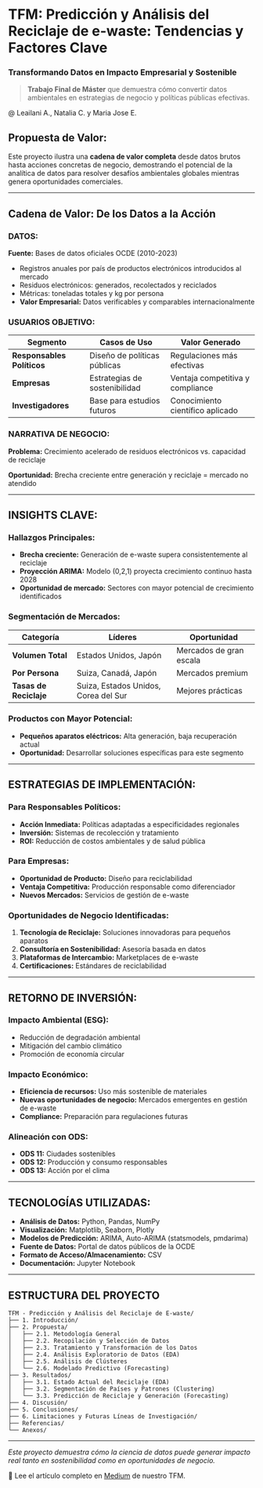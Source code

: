 # TFM: Predicción y Análisis del Reciclaje de e-waste: Tendencias y Factores Clave

### Transformando Datos en Impacto Empresarial y Sostenible

> **Trabajo Final de Máster** que demuestra cómo convertir datos ambientales en estrategias de negocio y políticas públicas efectivas.

 @ Leailani A., Natalia C. y Maria Jose E. 


## Propuesta de Valor: 

Este proyecto ilustra una **cadena de valor completa** desde datos brutos hasta acciones concretas de negocio, demostrando el potencial de la analítica de datos para resolver desafíos ambientales globales mientras genera oportunidades comerciales.

---

##  Cadena de Valor: De los Datos a la Acción

### **DATOS**: 
**Fuente:** Bases de datos oficiales OCDE (2010-2023)
- Registros anuales por país de productos electrónicos introducidos al mercado
- Residuos electrónicos: generados, recolectados y reciclados
- Métricas: toneladas totales y kg por persona
- **Valor Empresarial:** Datos verificables y comparables internacionalmente

### **USUARIOS OBJETIVO**: 
| Segmento | Casos de Uso | Valor Generado |
|----------|--------------|----------------|
| **Responsables Políticos** | Diseño de políticas públicas | Regulaciones más efectivas |
| **Empresas** | Estrategias de sostenibilidad | Ventaja competitiva y compliance |
| **Investigadores** | Base para estudios futuros | Conocimiento científico aplicado |

### **NARRATIVA DE NEGOCIO**: 
**Problema:** Crecimiento acelerado de residuos electrónicos vs. capacidad de reciclaje

**Oportunidad:** Brecha creciente entre generación y reciclaje = mercado no atendido

---

## **INSIGHTS CLAVE**: 

### Hallazgos Principales:
- **Brecha creciente:** Generación de e-waste supera consistentemente al reciclaje
- **Proyección ARIMA:** Modelo (0,2,1) proyecta crecimiento continuo hasta 2028
- **Oportunidad de mercado:** Sectores con mayor potencial de crecimiento identificados

### Segmentación de Mercados: 
| Categoría | Líderes | Oportunidad |
|-----------|---------|-------------|
| **Volumen Total** | Estados Unidos, Japón | Mercados de gran escala |
| **Por Persona** | Suiza, Canadá, Japón | Mercados premium |
| **Tasas de Reciclaje** | Suiza, Estados Unidos, Corea del Sur | Mejores prácticas |

###  Productos con Mayor Potencial: 
- **Pequeños aparatos eléctricos:** Alta generación, baja recuperación actual
- **Oportunidad:** Desarrollar soluciones específicas para este segmento

---

## **ESTRATEGIAS DE IMPLEMENTACIÓN**: 

### Para Responsables Políticos: 
- **Acción Inmediata:** Políticas adaptadas a especificidades regionales
- **Inversión:** Sistemas de recolección y tratamiento
- **ROI:** Reducción de costos ambientales y de salud pública

### Para Empresas:
- **Oportunidad de Producto:** Diseño para reciclabilidad
- **Ventaja Competitiva:** Producción responsable como diferenciador
- **Nuevos Mercados:** Servicios de gestión de e-waste

### Oportunidades de Negocio Identificadas: 
1. **Tecnología de Reciclaje:** Soluciones innovadoras para pequeños aparatos
2. **Consultoría en Sostenibilidad:** Asesoría basada en datos
3. **Plataformas de Intercambio:** Marketplaces de e-waste
4. **Certificaciones:** Estándares de reciclabilidad

---

## **RETORNO DE INVERSIÓN**: 

### Impacto Ambiental (ESG):
- Reducción de degradación ambiental
- Mitigación del cambio climático
- Promoción de economía circular

### Impacto Económico:
- **Eficiencia de recursos:** Uso más sostenible de materiales
- **Nuevas oportunidades de negocio:** Mercados emergentes en gestión de e-waste
- **Compliance:** Preparación para regulaciones futuras

### Alineación con ODS: 
- **ODS 11:** Ciudades sostenibles
- **ODS 12:** Producción y consumo responsables  
- **ODS 13:** Acción por el clima

---

## **TECNOLOGÍAS UTILIZADAS**: 

- **Análisis de Datos:** Python, Pandas, NumPy
- **Visualización:** Matplotlib, Seaborn, Plotly
- **Modelos de Predicción:** ARIMA, Auto-ARIMA (statsmodels, pmdarima)
- **Fuente de Datos:** Portal de datos públicos de la OCDE
- **Formato de Acceso/Almacenamiento:** CSV
- **Documentación:** Jupyter Notebook

---

## **ESTRUCTURA DEL PROYECTO**

```
TFM - Predicción y Análisis del Reciclaje de E-waste/
├── 1. Introducción/
├── 2. Propuesta/
│   ├── 2.1. Metodología General
│   ├── 2.2. Recopilación y Selección de Datos
│   ├── 2.3. Tratamiento y Transformación de los Datos
│   ├── 2.4. Análisis Exploratorio de Datos (EDA)
│   ├── 2.5. Análisis de Clústeres
│   └── 2.6. Modelado Predictivo (Forecasting)
├── 3. Resultados/
│   ├── 3.1. Estado Actual del Reciclaje (EDA)
│   ├── 3.2. Segmentación de Países y Patrones (Clustering)
│   └── 3.3. Predicción de Reciclaje y Generación (Forecasting)
├── 4. Discusión/
├── 5. Conclusiones/
├── 6. Limitaciones y Futuras Líneas de Investigación/
├── Referencias/
└── Anexos/
```
---

*Este proyecto demuestra cómo la ciencia de datos puede generar impacto real tanto en sostenibilidad como en oportunidades de negocio.*

📖 Lee el artículo completo en [Medium](https://medium.com/@majo_majo/más-dispositivos-más-desechos-lo-que-los-datos-revelan-sobre-el-futuro-del-e-waste-1a042ad94312) de nuestro TFM. 


